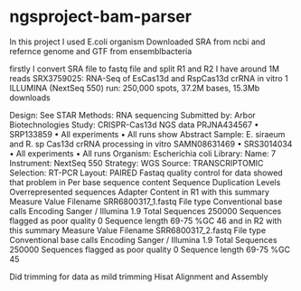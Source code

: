 # ngsproject-bam-parser

In this project I used E.coli organism
Downloaded SRA from ncbi and refernce genome and GTF from ensemblbacteria

firstly I convert SRA file to fastq file and split R1 and R2
I have around 1M reads
SRX3759025: RNA-Seq of EsCas13d and RspCas13d crRNA in vitro
1 ILLUMINA (NextSeq 550) run: 250,000 spots, 37.2M bases, 15.3Mb downloads

Design: See STAR Methods: RNA sequencing
Submitted by: Arbor Biotechnologies
Study: CRISPR-Cas13d NGS data
PRJNA434567 • SRP133859 • All experiments • All runs
show Abstract
Sample: E. siraeum and R. sp Cas13d crRNA processing in vitro
SAMN08631469 • SRS3014034 • All experiments • All runs
Organism: Escherichia coli
Library:
Name: 7
Instrument: NextSeq 550
Strategy: WGS
Source: TRANSCRIPTOMIC
Selection: RT-PCR
Layout: PAIRED
Fastaq quality control for data showed that problem in 
Per base sequence content
Sequence Duplication Levels
Overrepresented sequences
Adapter Content
in R1 with this summary
Measure	Value
Filename	SRR6800317_1.fastq
File type	Conventional base calls
Encoding	Sanger / Illumina 1.9
Total Sequences	250000
Sequences flagged as poor quality	0
Sequence length	69-75
%GC	46
and in R2 with this summary
Measure	Value
Filename	SRR6800317_2.fastq
File type	Conventional base calls
Encoding	Sanger / Illumina 1.9
Total Sequences	250000
Sequences flagged as poor quality	0
Sequence length	69-75
%GC	45

Did trimming for data as mild trimming
Hisat Alignment
and Assembly
